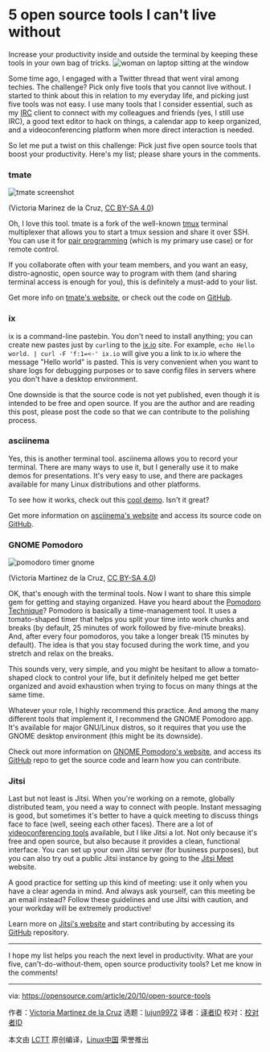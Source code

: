 [#]: collector: (lujun9972)
[#]: translator: ( )
[#]: reviewer: ( )
[#]: publisher: ( )
[#]: url: ( )
[#]: subject: (5 open source tools I can't live without)
[#]: via: (https://opensource.com/article/20/10/open-source-tools)
[#]: author: (Victoria Martinez de la Cruz https://opensource.com/users/vkmc)

5 open source tools I can't live without
======
Increase your productivity inside and outside the terminal by keeping
these tools in your own bag of tricks.
![woman on laptop sitting at the window][1]

Some time ago, I engaged with a Twitter thread that went viral among techies. The challenge? Pick only five tools that you cannot live without. I started to think about this in relation to my everyday life, and picking just five tools was not easy. I use many tools that I consider essential, such as my [IRC][2] client to connect with my colleagues and friends (yes, I still use IRC), a good text editor to hack on things, a calendar app to keep organized, and a videoconferencing platform when more direct interaction is needed.

So let me put a twist on this challenge: Pick just five open source tools that boost your productivity. Here's my list; please share yours in the comments.

### tmate

![tmate screenshot][3]

(Victoria Marinez de la Cruz, [CC BY-SA 4.0][4])

Oh, I love this tool. tmate is a fork of the well-known [tmux][5] terminal multiplexer that allows you to start a tmux session and share it over SSH. You can use it for [pair programming][6] (which is my primary use case) or for remote control.

If you collaborate often with your team members, and you want an easy, distro-agnostic, open source way to program with them (and sharing terminal access is enough for you), this is definitely a must-add to your list.

Get more info on [tmate's website][7], or check out the code on [GitHub][8].

### ix

ix is a command-line pastebin. You don't need to install anything; you can create new pastes just by `curl`ing to the [ix.io][9] site. For example, `echo Hello world. | curl -F 'f:1=<-' ix.io` will give you a link to ix.io where the message "Hello world" is pasted. This is very convenient when you want to share logs for debugging purposes or to save config files in servers where you don't have a desktop environment.

One downside is that the source code is not yet published, even though it is intended to be free and open source. If you are the author and are reading this post, please post the code so that we can contribute to the polishing process.

### asciinema

Yes, this is another terminal tool. asciinema allows you to record your terminal. There are many ways to use it, but I generally use it to make demos for presentations. It's very easy to use, and there are packages available for many Linux distributions and other platforms.

To see how it works, check out this [cool demo][10]. Isn't it great?

Get more information on [asciinema's website][11] and access its source code on [GitHub][12].

### GNOME Pomodoro

![pomodoro timer gnome][13]

(Victoria Martinez de la Cruz, [CC BY-SA 4.0][4])

OK, that's enough with the terminal tools. Now I want to share this simple gem for getting and staying organized. Have you heard about the [Pomodoro Technique][14]? Pomodoro is basically a time-management tool. It uses a tomato-shaped timer that helps you split your time into work chunks and breaks (by default, 25 minutes of work followed by five-minute breaks). And, after every four pomodoros, you take a longer break (15 minutes by default). The idea is that you stay focused during the work time, and you stretch and relax on the breaks.

This sounds very, very simple, and you might be hesitant to allow a tomato-shaped clock to control your life, but it definitely helped me get better organized and avoid exhaustion when trying to focus on many things at the same time.

Whatever your role, I highly recommend this practice. And among the many different tools that implement it, I recommend the GNOME Pomodoro app. It's available for major GNU/Linux distros, so it requires that you use the GNOME desktop environment (this might be its downside).

Check out more information on [GNOME Pomodoro's website][15], and access its [GitHub][16] repo to get the source code and learn how you can contribute.

### Jitsi

Last but not least is Jitsi. When you're working on a remote, globally distributed team, you need a way to connect with people. Instant messaging is good, but sometimes it's better to have a quick meeting to discuss things face to face (well, seeing each other faces). There are a lot of [videoconferencing tools][17] available, but I like Jitsi a lot. Not only because it's free and open source, but also because it provides a clean, functional interface. You can set up your own Jitsi server (for business purposes), but you can also try out a public Jitsi instance by going to the [Jitsi Meet][18] website.

A good practice for setting up this kind of meeting: use it only when you have a clear agenda in mind. And always ask yourself, can this meeting be an email instead? Follow these guidelines and use Jitsi with caution, and your workday will be extremely productive!

Learn more on [Jitsi's website][19] and start contributing by accessing its [GitHub][20] repository.

* * *

I hope my list helps you reach the next level in productivity. What are your five, can't-do-without-them, open source productivity tools? Let me know in the comments!

--------------------------------------------------------------------------------

via: https://opensource.com/article/20/10/open-source-tools

作者：[Victoria Martinez de la Cruz][a]
选题：[lujun9972][b]
译者：[译者ID](https://github.com/译者ID)
校对：[校对者ID](https://github.com/校对者ID)

本文由 [LCTT](https://github.com/LCTT/TranslateProject) 原创编译，[Linux中国](https://linux.cn/) 荣誉推出

[a]: https://opensource.com/users/vkmc
[b]: https://github.com/lujun9972
[1]: https://opensource.com/sites/default/files/styles/image-full-size/public/lead-images/lenovo-thinkpad-laptop-window-focus.png?itok=g0xPm2kD (young woman working on a laptop)
[2]: https://en.wikipedia.org/wiki/Internet_Relay_Chat
[3]: https://opensource.com/sites/default/files/pictures/tmate-opensource.jpg (tmate screenshot)
[4]: https://creativecommons.org/licenses/by-sa/4.0/
[5]: https://opensource.com/article/20/7/tmux-cheat-sheet
[6]: https://en.wikipedia.org/wiki/Pair_programming
[7]: https://tmate.io/
[8]: https://github.com/tmate-io/tmate
[9]: http://ix.io/
[10]: https://asciinema.org/a/239367
[11]: https://asciinema.org/
[12]: https://github.com/asciinema/asciinema
[13]: https://opensource.com/sites/default/files/pictures/pomodoro_timer_gnome.jpg (pomodoro timer gnome)
[14]: https://en.wikipedia.org/wiki/Pomodoro_Technique
[15]: https://gnomepomodoro.org/
[16]: https://github.com/codito/gnome-pomodoro
[17]: https://opensource.com/article/20/5/open-source-video-conferencing
[18]: https://meet.jit.si/
[19]: https://jitsi.org/
[20]: https://github.com/jitsi
